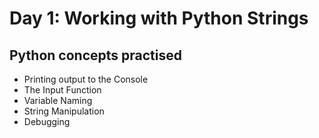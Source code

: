 # Day 1: Working with Python Strings 

## Python concepts practised
* Printing output to the Console
* The Input Function
* Variable Naming
* String Manipulation 
* Debugging